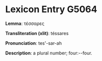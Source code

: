 # Lexicon Entry G5064

**Lemma**: τέσσαρες

**Transliteration (xlit)**: téssares

**Pronunciation**: tes'-sar-ah

**Description**:
a plural number; four:--four.
